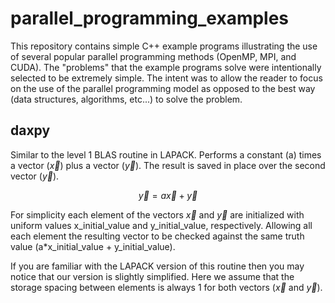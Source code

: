 # parallel_programming_examples

This repository contains simple C++ example programs illustrating the use of several popular parallel programming methods (OpenMP, MPI, and CUDA). The "problems" that the example programs solve were intentionally selected to be extremely simple. The intent was to allow the reader to focus on the use of the parallel programming model as opposed to the best way (data structures, algorithms, etc...) to solve the problem.

## daxpy
Similar to the level 1 BLAS routine in LAPACK. Performs a constant (a) times a vector ($\vec{x}$) plus a vector ($\vec{y}$). The result is saved in place over the second vector ($\vec{y}$).

$$ \vec{y} = a \vec{x} + \vec{y} $$

For simplicity each element of the vectors $\vec{x}$ and $\vec{y}$ are initialized with uniform values x_initial_value and y_initial_value, respectively. Allowing all each element the resulting vector to be checked against the same truth value (a*x_initial_value + y_initial_value).

If you are familiar with the LAPACK version of this routine then you may notice that our version is slightly simplified. Here we assume that the storage spacing between elements is always 1 for both vectors ($\vec{x}$ and $\vec{y}$).

